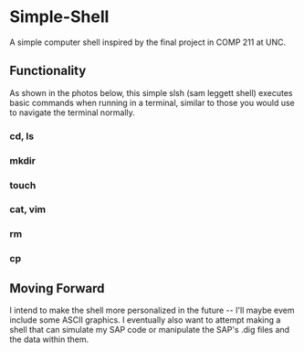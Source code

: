 # Simple-Shell

A simple computer shell inspired by the final project in COMP 211 at UNC.

## Functionality 

As shown in the photos below, this simple slsh (sam leggett shell) executes basic commands when running in a terminal, similar to those you would use to navigate the terminal normally. 

### cd, ls

### mkdir

### touch

### cat, vim

### rm 

### cp

## Moving Forward

I intend to make the shell more personalized in the future -- I'll maybe evem include some ASCII graphics. I eventually also want to attempt making a shell that can simulate my SAP code or manipulate the SAP's .dig files and the data within them. 
